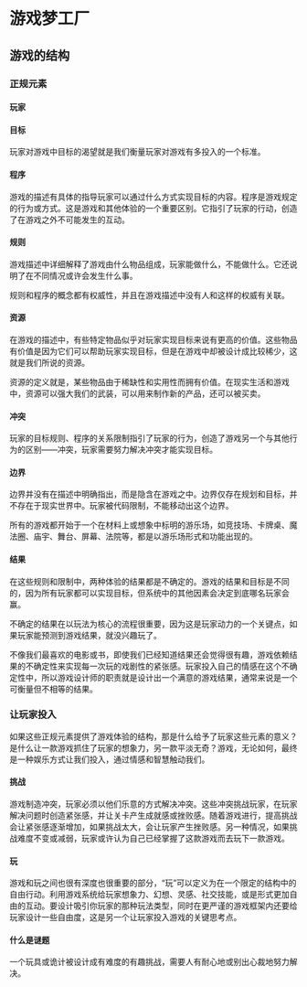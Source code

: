# 游戏梦工厂

## 游戏的结构

### 正规元素

#### 玩家

#### 目标

玩家对游戏中目标的渴望就是我们衡量玩家对游戏有多投入的一个标准。

#### 程序

游戏的描述有具体的指导玩家可以通过什么方式实现目标的内容。程序是游戏规定的行为或方式。这是游戏和其他体验的一个重要区别。它指引了玩家的行动，创造了在游戏之外不可能发生的互动。

#### 规则

游戏描述中详细解释了游戏由什么物品组成，玩家能做什么，不能做什么。它还说明了在不同情况或许会发生什么事。

规则和程序的概念都有权威性，并且在游戏描述中没有人和这样的权威有关联。

#### 资源

在游戏的描述中，有些特定物品似乎对玩家实现目标来说有更高的价值。这些物品有价值是因为它们可以帮助玩家实现目标，但是在游戏中却被设计成比较稀少，这就是我们所说的资源。

资源的定义就是，某些物品由于稀缺性和实用性而拥有价值。在现实生活和游戏中，资源可以强大我们的武装，可以用来制作新的产品，还可以被买卖。

#### 冲突

玩家的目标规则、程序的关系限制指引了玩家的行为，创造了游戏另一个与其他行为的区别——冲突，玩家需要努力解决冲突才能实现目标。

#### 边界

边界并没有在描述中明确指出，而是隐含在游戏之中。边界仅存在规划和目标，并不存在于现实世界中。玩家被代码限制，不能移动出这个边界。

所有的游戏都开始于一个在材料上或想象中标明的游乐场，如竞技场、卡牌桌、魔法圈、庙宇、舞台、屏幕、法院等，都是以游乐场形式和功能出现的。

#### 结果

在这些规则和限制中，两种体验的结果都是不确定的。游戏的结果和目标是不同的，因为所有玩家都可以实现目标，但系统中的其他因素会决定到底哪名玩家会赢。

不确定的结果在以玩法为核心的流程很重要，因为这是玩家动力的一个关键点，如果玩家能预测到游戏结果，就没兴趣玩了。

不像我们最喜欢的电影或书，即使我们已经知道结果还会觉得很有趣，游戏依赖结果的不确定性来实现每一次玩的戏剧性的紧张感。玩家投入自己的情感在这个不确定性中，所以游戏设计师的职责就是设计出一个满意的游戏结果，通常来说是一个可衡量但不相等的结果。

### 让玩家投入

如果这些正规元素提供了游戏体验的结构，那是什么给予了玩家这些元素的意义？是什么让一款游戏抓住了玩家的想象力，另一款平淡无奇？游戏，无论如何，最终是一种娱乐方式让我们投入，通过情感和智慧触动我们。

#### 挑战

游戏制造冲突，玩家必须以他们乐意的方式解决冲突。这些冲突挑战玩家，在玩家解决问题时创造紧张感，并让关卡产生成就感或挫败感。随着游戏进行，提高挑战会让紧张感逐渐增加，如果挑战太大，会让玩家产生挫败感。另一种情况，如果挑战难度不变或减弱，玩家或许认为自己已经掌握了这款游戏而去玩下一款游戏。

#### 玩

游戏和玩之间也很有深度也很重要的部分，“玩”可以定义为在一个限定的结构中的自由行动。利用游戏系统给玩家想象力、幻想、灵感、社交技能，或是形式更加自由的互动。要设计吸引你玩家的那种玩法类型，同时在更严谨的游戏框架内还要给玩家设计一些自由度，这是另一个让玩家投入游戏的关键思考点。

#### 什么是谜题

一个玩具或诡计被设计成有难度的有趣挑战，需要人有耐心地或别出心裁地努力解决。